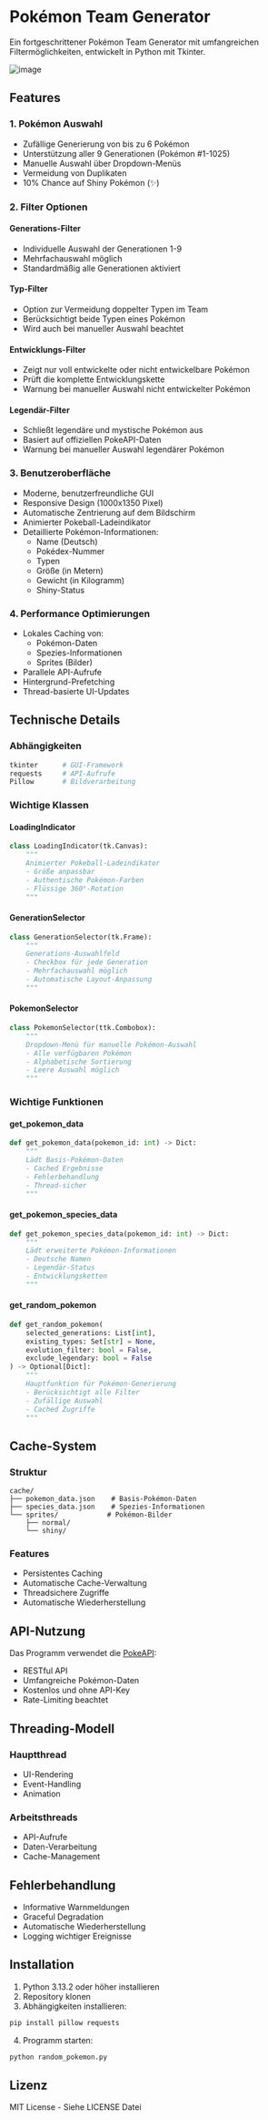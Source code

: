 # Pokémon Team Generator

Ein fortgeschrittener Pokémon Team Generator mit umfangreichen Filtermöglichkeiten, entwickelt in Python mit Tkinter.

![image](https://github.com/user-attachments/assets/d38e5742-b51f-48a1-8d66-8a55fed29a4b)


## Features

### 1. Pokémon Auswahl
- Zufällige Generierung von bis zu 6 Pokémon
- Unterstützung aller 9 Generationen (Pokémon #1-1025)
- Manuelle Auswahl über Dropdown-Menüs
- Vermeidung von Duplikaten
- 10% Chance auf Shiny Pokémon (✨)

### 2. Filter Optionen

#### Generations-Filter
- Individuelle Auswahl der Generationen 1-9
- Mehrfachauswahl möglich
- Standardmäßig alle Generationen aktiviert

#### Typ-Filter
- Option zur Vermeidung doppelter Typen im Team
- Berücksichtigt beide Typen eines Pokémon
- Wird auch bei manueller Auswahl beachtet

#### Entwicklungs-Filter
- Zeigt nur voll entwickelte oder nicht entwickelbare Pokémon
- Prüft die komplette Entwicklungskette
- Warnung bei manueller Auswahl nicht entwickelter Pokémon

#### Legendär-Filter
- Schließt legendäre und mystische Pokémon aus
- Basiert auf offiziellen PokeAPI-Daten
- Warnung bei manueller Auswahl legendärer Pokémon

### 3. Benutzeroberfläche
- Moderne, benutzerfreundliche GUI
- Responsive Design (1000x1350 Pixel)
- Automatische Zentrierung auf dem Bildschirm
- Animierter Pokeball-Ladeindikator
- Detaillierte Pokémon-Informationen:
  - Name (Deutsch)
  - Pokédex-Nummer
  - Typen
  - Größe (in Metern)
  - Gewicht (in Kilogramm)
  - Shiny-Status

### 4. Performance Optimierungen
- Lokales Caching von:
  - Pokémon-Daten
  - Spezies-Informationen
  - Sprites (Bilder)
- Parallele API-Aufrufe
- Hintergrund-Prefetching
- Thread-basierte UI-Updates

## Technische Details

### Abhängigkeiten
```python
tkinter      # GUI-Framework
requests     # API-Aufrufe
Pillow       # Bildverarbeitung
```

### Wichtige Klassen

#### LoadingIndicator
```python
class LoadingIndicator(tk.Canvas):
    """
    Animierter Pokeball-Ladeindikator
    - Größe anpassbar
    - Authentische Pokémon-Farben
    - Flüssige 360°-Rotation
    """
```

#### GenerationSelector
```python
class GenerationSelector(tk.Frame):
    """
    Generations-Auswahlfeld
    - Checkbox für jede Generation
    - Mehrfachauswahl möglich
    - Automatische Layout-Anpassung
    """
```

#### PokemonSelector
```python
class PokemonSelector(ttk.Combobox):
    """
    Dropdown-Menü für manuelle Pokémon-Auswahl
    - Alle verfügbaren Pokémon
    - Alphabetische Sortierung
    - Leere Auswahl möglich
    """
```

### Wichtige Funktionen

#### get_pokemon_data
```python
def get_pokemon_data(pokemon_id: int) -> Dict:
    """
    Lädt Basis-Pokémon-Daten
    - Cached Ergebnisse
    - Fehlerbehandlung
    - Thread-sicher
    """
```

#### get_pokemon_species_data
```python
def get_pokemon_species_data(pokemon_id: int) -> Dict:
    """
    Lädt erweiterte Pokémon-Informationen
    - Deutsche Namen
    - Legendär-Status
    - Entwicklungsketten
    """
```

#### get_random_pokemon
```python
def get_random_pokemon(
    selected_generations: List[int],
    existing_types: Set[str] = None,
    evolution_filter: bool = False,
    exclude_legendary: bool = False
) -> Optional[Dict]:
    """
    Hauptfunktion für Pokémon-Generierung
    - Berücksichtigt alle Filter
    - Zufällige Auswahl
    - Cached Zugriffe
    """
```

## Cache-System

### Struktur
```
cache/
├── pokemon_data.json    # Basis-Pokémon-Daten
├── species_data.json    # Spezies-Informationen
└── sprites/            # Pokémon-Bilder
    ├── normal/
    └── shiny/
```

### Features
- Persistentes Caching
- Automatische Cache-Verwaltung
- Threadsichere Zugriffe
- Automatische Wiederherstellung

## API-Nutzung

Das Programm verwendet die [PokeAPI](https://pokeapi.co/):
- RESTful API
- Umfangreiche Pokémon-Daten
- Kostenlos und ohne API-Key
- Rate-Limiting beachtet

## Threading-Modell

### Hauptthread
- UI-Rendering
- Event-Handling
- Animation

### Arbeitsthreads
- API-Aufrufe
- Daten-Verarbeitung
- Cache-Management

## Fehlerbehandlung
- Informative Warnmeldungen
- Graceful Degradation
- Automatische Wiederherstellung
- Logging wichtiger Ereignisse

## Installation

1. Python 3.13.2 oder höher installieren
2. Repository klonen
3. Abhängigkeiten installieren:
```bash
pip install pillow requests
```
4. Programm starten:
```bash
python random_pokemon.py
```

## Lizenz
MIT License - Siehe LICENSE Datei
